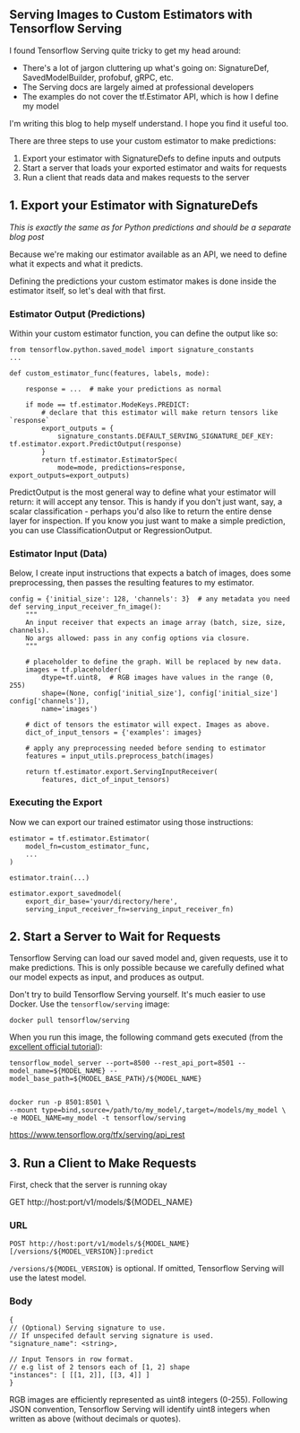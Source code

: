 ## Serving Images to Custom Estimators with Tensorflow Serving

I found Tensorflow Serving quite tricky to get my head around:
-  There's a lot of jargon cluttering up what's going on: SignatureDef, SavedModelBuilder, profobuf, gRPC, etc.
- The Serving docs are largely aimed at professional developers
- The examples do not cover the tf.Estimator API, which is how I define my model

I'm writing this blog to help myself understand. I hope you find it useful too.

There are three steps to use your custom estimator to make predictions:
1. Export your estimator with SignatureDefs to define inputs and outputs
2. Start a server that loads your exported estimator and waits for requests
3. Run a client that reads data and makes requests to the server

## 1. Export your Estimator with SignatureDefs

*This is exactly the same as for Python predictions and should be a separate blog post*

Because we're making our estimator available as an API, we need to define what it expects and what it predicts.

Defining the predictions your custom estimator makes is done inside the estimator itself, so let's deal with that first.

### Estimator Output (Predictions)

Within your custom estimator function, you can define the output like so:

    from tensorflow.python.saved_model import signature_constants
    ...

    def custom_estimator_func(features, labels, mode):

        response = ...  # make your predictions as normal

        if mode == tf.estimator.ModeKeys.PREDICT:
            # declare that this estimator will make return tensors like `response`
            export_outputs = {
                signature_constants.DEFAULT_SERVING_SIGNATURE_DEF_KEY: tf.estimator.export.PredictOutput(response)
            }
            return tf.estimator.EstimatorSpec(
                mode=mode, predictions=response, export_outputs=export_outputs)

PredictOutput is the most general way to define what your estimator will return: it will accept any tensor. This is handy if you don't just want, say, a scalar classification - perhaps you'd also like to return the entire dense layer for inspection. If you know you just want to make a simple prediction, you can use ClassificationOutput or RegressionOutput.


### Estimator Input (Data)


Below, I create input instructions that expects a batch of images, does some preprocessing, then passes the resulting features to my estimator.

    config = {'initial_size': 128, 'channels': 3}  # any metadata you need
    def serving_input_receiver_fn_image(): 
        """
        An input receiver that expects an image array (batch, size, size, channels).
        No args allowed: pass in any config options via closure.
        """

        # placeholder to define the graph. Will be replaced by new data.
        images = tf.placeholder(
            dtype=tf.uint8,  # RGB images have values in the range (0, 255)
            shape=(None, config['initial_size'], config['initial_size'] config['channels']), 
            name='images')
 
        # dict of tensors the estimator will expect. Images as above.
        dict_of_input_tensors = {'examples': images}  

        # apply any preprocessing needed before sending to estimator
        features = input_utils.preprocess_batch(images)

        return tf.estimator.export.ServingInputReceiver(
            features, dict_of_input_tensors)

### Executing the Export

Now we can export our trained estimator using those instructions:


    estimator = tf.estimator.Estimator(
        model_fn=custom_estimator_func,
        ...
    )

    estimator.train(...)

    estimator.export_savedmodel(
        export_dir_base='your/directory/here',
        serving_input_receiver_fn=serving_input_receiver_fn)


## 2. Start a Server to Wait for Requests

Tensorflow Serving can load our saved model and, given requests, use it to make predictions. This is only possible because we carefully defined what our model expects as input, and produces as output.

Don't try to build Tensorflow Serving yourself. It's much easier to use Docker. Use the `tensorflow/serving` image:

    docker pull tensorflow/serving

When you run this image, the following command gets executed (from the [excellent official tutorial]()):

    tensorflow_model_server --port=8500 --rest_api_port=8501 --model_name=${MODEL_NAME} --model_base_path=${MODEL_BASE_PATH}/${MODEL_NAME}


    docker run -p 8501:8501 \
    --mount type=bind,source=/path/to/my_model/,target=/models/my_model \
    -e MODEL_NAME=my_model -t tensorflow/serving

https://www.tensorflow.org/tfx/serving/api_rest


## 3. Run a Client to Make Requests

First, check that the server is running okay

GET http://host:port/v1/models/${MODEL_NAME}

### URL

    POST http://host:port/v1/models/${MODEL_NAME}[/versions/${MODEL_VERSION}]:predict


`/versions/${MODEL_VERSION}` is optional. If omitted, Tensorflow Serving will use the latest model.

### Body

    {
    // (Optional) Serving signature to use.
    // If unspecifed default serving signature is used.
    "signature_name": <string>,

    // Input Tensors in row format.
    // e.g list of 2 tensors each of [1, 2] shape
    "instances": [ [[1, 2]], [[3, 4]] ]
    }

RGB images are efficiently represented as uint8 integers (0-255). Following JSON convention, Tensorflow Serving will identify uint8 integers when written as above (without decimals or quotes).